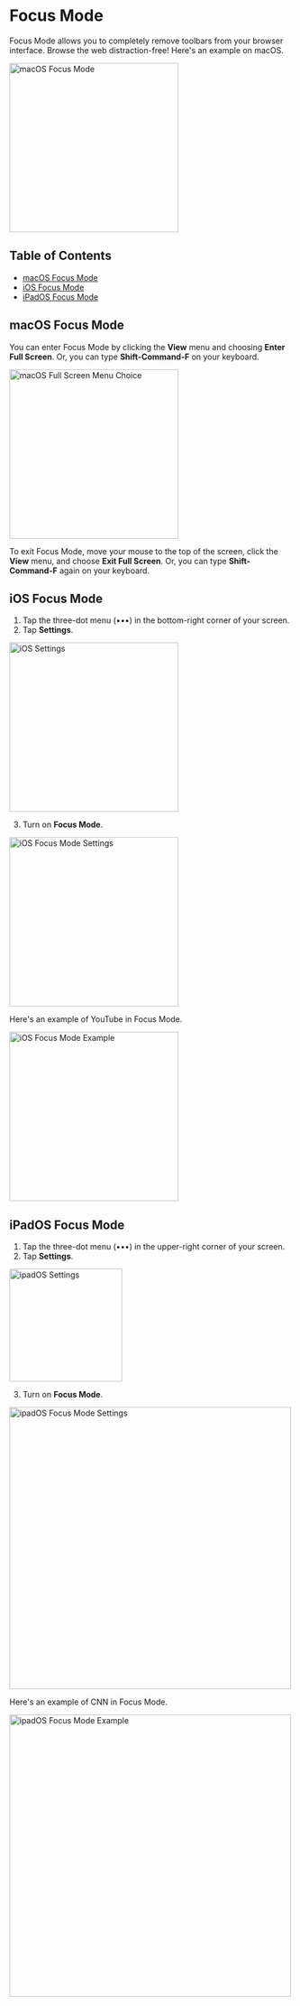 # Focus Mode

Focus Mode allows you to completely remove toolbars from your browser interface. Browse the web distraction-free! Here's an example on macOS.

<img src="media/macos_focus_mode.gif" width="300" alt="macOS Focus Mode"><br />

## Table of Contents

- [macOS Focus Mode](#macos)
- [iOS Focus Mode](#ios)
- [iPadOS Focus Mode](#ipados)

<a name="macos"></a>
## macOS Focus Mode

You can enter Focus Mode by clicking the **View** menu and choosing **Enter Full Screen**. Or, you can type **Shift-Command-F** on your keyboard.

<img src="media/macos_full_screen.png" width="300" alt="macOS Full Screen Menu Choice"><br />

To exit Focus Mode, move your mouse to the top of the screen, click the **View** menu, and choose **Exit Full Screen**. Or, you can type **Shift-Command-F** again on your keyboard.

<a name="ios"></a>
## iOS Focus Mode

1. Tap the three-dot menu (•••) in the bottom-right corner of your screen.
2. Tap **Settings**.

<img src="media/ios_settings.png" width="300" alt="iOS Settings"><br />

3. Turn on **Focus Mode**.

<img src="media/ios_focus_mode_settings.png" width="300" alt="iOS Focus Mode Settings"><br />

Here's an example of YouTube in Focus Mode.

<img src="media/ios_focus_mode_example.png" width="300" alt="iOS Focus Mode Example"><br />

<a name="ipados"></a>
## iPadOS Focus Mode

1. Tap the three-dot menu (•••) in the upper-right corner of your screen.
2. Tap **Settings**.

<img src="media/ipados_settings.png" width="200" alt="ipadOS Settings"><br />

3. Turn on **Focus Mode**.

<img src="media/ipados_focus_mode_settings.png" width="500" alt="ipadOS Focus Mode Settings"><br />

Here's an example of CNN in Focus Mode.

<img src="media/ipados_focus_mode_example.png" width="500" alt="ipadOS Focus Mode Example"><br />


